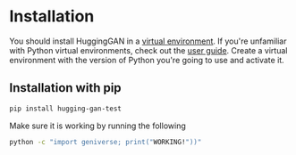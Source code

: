# Installation

You should install HuggingGAN in a [virtual environment](https://docs.python.org/3/library/venv.html). If you're
unfamiliar with Python virtual environments, check out the [user guide](https://packaging.python.org/guides/installing-using-pip-and-virtual-environments/). Create a virtual environment with the version of Python you're going
to use and activate it.

## Installation with pip
```bash
pip install hugging-gan-test
```

Make sure it is working by running the following
```bash
python -c "import geniverse; print("WORKING!"))"
```

